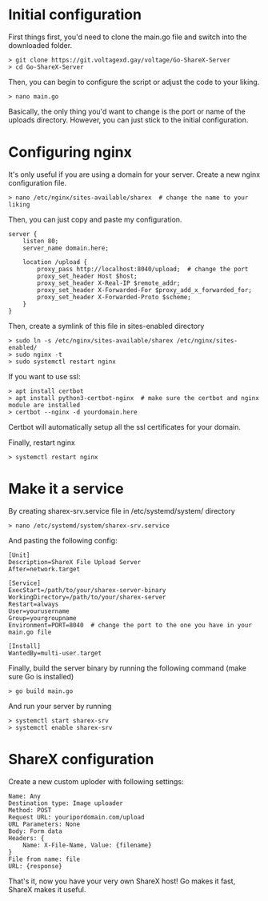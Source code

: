 <h1> Initial configuration </h1>

First things first, you'd need to clone the main.go file and switch into the downloaded folder.

```
> git clone https://git.voltagexd.gay/voltage/Go-ShareX-Server
> cd Go-ShareX-Server
```

Then, you can begin to configure the script or adjust the code to your liking.

```
> nano main.go
```

Basically, the only thing you'd want to change is the port or name of the uploads directory. However, you can just stick to the initial configuration.

<h1> Configuring nginx </h1>

It's only useful if you are using a domain for your server. Create a new nginx configuration file.

```
> nano /etc/nginx/sites-available/sharex  # change the name to your liking
```

Then, you can just copy and paste my configuration.

```
server {
    listen 80;
    server_name domain.here;

    location /upload {
        proxy_pass http://localhost:8040/upload;  # change the port
        proxy_set_header Host $host;
        proxy_set_header X-Real-IP $remote_addr;
        proxy_set_header X-Forwarded-For $proxy_add_x_forwarded_for;
        proxy_set_header X-Forwarded-Proto $scheme;
    }
}
```

Then, create a symlink of this file in sites-enabled directory

```
> sudo ln -s /etc/nginx/sites-available/sharex /etc/nginx/sites-enabled/
> sudo nginx -t
> sudo systemctl restart nginx
```

If you want to use ssl:

```
> apt install certbot
> apt install python3-certbot-nginx  # make sure the certbot and nginx module are installed
> certbot --nginx -d yourdomain.here
```

Certbot will automatically setup all the ssl certificates for your domain.

Finally, restart nginx

```
> systemctl restart nginx
```

<h1> Make it a service </h1>

By creating sharex-srv.service file in /etc/systemd/system/ directory

```
> nano /etc/systemd/system/sharex-srv.service
```

And pasting the following config:

```
[Unit]
Description=ShareX File Upload Server
After=network.target

[Service]
ExecStart=/path/to/your/sharex-server-binary
WorkingDirectory=/path/to/your/sharex-server
Restart=always
User=yourusername
Group=yourgroupname
Environment=PORT=8040  # change the port to the one you have in your main.go file

[Install]
WantedBy=multi-user.target
```

Finally, build the server binary by running the following command (make sure Go is installed)

```
> go build main.go
```

And run your server by running

```
> systemctl start sharex-srv
> systemctl enable sharex-srv
```

<h1> ShareX configuration </h1>

Create a new custom uploder with following settings:

```
Name: Any
Destination type: Image uploader
Method: POST
Request URL: youripordomain.com/upload
URL Parameters: None
Body: Form data
Headers: {
    Name: X-File-Name, Value: {filename}
}
File from name: file
URL: {response}
```

That's it, now you have your very own ShareX host! Go makes it fast, ShareX makes it useful.
